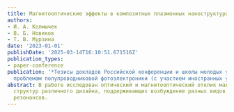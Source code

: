 ```yaml
---
title: Магнитооптические эффекты в композитных плазмонных наноструктурах
authors:
- И. А. Колмычек
- В. Б. Новиков
- Т. В. Мурзина
date: '2023-01-01'
publishDate: '2025-03-14T16:10:51.671516Z'
publication_types:
- paper-conference
publication: '*Тезисы докладов Российской конференции и школы молодых ученых по актуальным
  проблемам полупроводниковой фотоэлектроники (с участием иностранных ученых) dqФотоника-2023dq*'
abstract: В работе исследован оптический и магнитооптический отклик магнитоплазмонных
  структур различного дизайна, поддерживающих возбуждение разных видов плазмонных
  резонансов.
---
```

